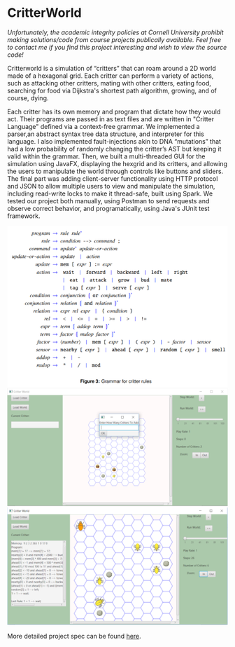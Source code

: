 # CritterWorld

*Unfortunately, the academic integrity policies at Cornell University prohibit making solutions/code from course projects publically available. Feel free to contact me if you find this project interesting and wish to view the source code!*

Critterworld is a simulation of “critters” that can roam around a 2D world made of a hexagonal grid. Each critter can perform a variety of actions, such as attacking other critters, mating with other critters, eating food, searching for food via Dijkstra's shortest path algorithm, growing, and of course, dying. 

Each critter has its own memory and program that dictate how they would act. Their programs are passed in as text files and are written in "Critter Language" defined via a context-free grammar. We implemented a parser,an abstract syntax tree data structure, and interpreter for this language. I also implemented fault-injections akin to DNA “mutations” that had a low probability of randomly changing the critter’s AST but keeping it valid within the grammar. Then, we built a multi-threaded GUI for the simulation using JavaFX, displaying the hexgrid and its critters, and allowing the users to manipulate the world through controls like buttons and sliders. The final part was adding client-server functionality using HTTP protocol and JSON to allow multiple users to view and manipulate the simulation, including read-write locks to make it thread-safe, built using Spark. We tested our project both manually, using Postman to send requests and observe correct behavior, and programatically, using Java's JUnit test framework.

![alt text](/img/2.png)
![alt text](/img/1.png)
![alt text](/img/0.png)

More detailed project spec can be found [here](https://www.cs.cornell.edu/courses/cs2112/2018fa/project/project.pdf ). 
